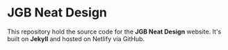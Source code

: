 # JGB Neat Design

This repository hold the source code for the **JGB Neat Design** website.
It's built on **Jekyll** and hosted on Netlify via GitHub.
